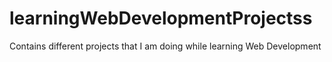 # learningWebDevelopmentProjectss
Contains different projects that I am doing while learning Web Development
